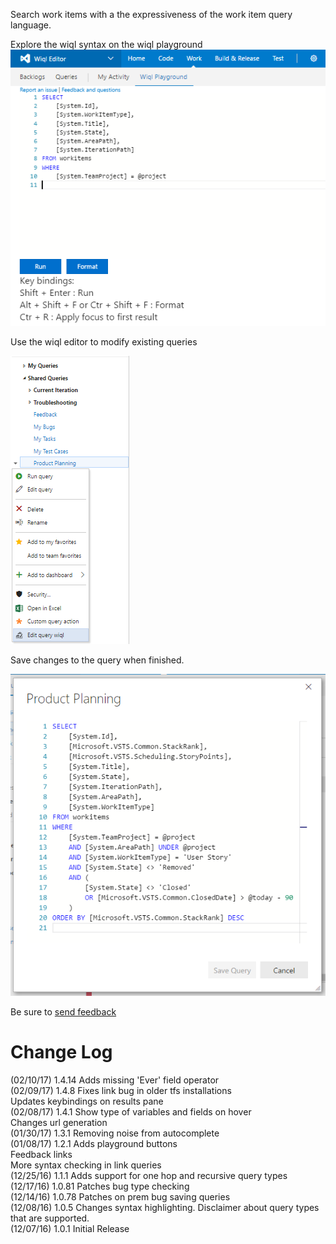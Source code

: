 Search work items with a the expressiveness of the work item query language.

Explore the wiql syntax on the wiql playground  
![Image of query playground](img/playground.png)

Use the wiql editor to modify existing queries

![Image of context menu](img/contextMenu.png)

Save changes to the query when finished.

 ![Image of wiql dialog](img/dialog.png)

Be sure to [send feedback](wiqleditor@microsoft.com)

# Change Log
(02/10/17) 1.4.14 Adds missing 'Ever' field operator  
(02/09/17) 1.4.8 Fixes link bug in older tfs installations  
Updates keybindings on results pane  
(02/08/17) 1.4.1 Show type of variables and fields on hover  
Changes url generation  
(01/30/17) 1.3.1 Removing noise from autocomplete  
(01/08/17) 1.2.1 Adds playground buttons  
Feedback links  
More syntax checking in link queries  
(12/25/16) 1.1.1 Adds support for one hop and recursive query types  
(12/17/16) 1.0.81 Patches bug type checking  
(12/14/16) 1.0.78 Patches on prem bug saving queries  
(12/08/16) 1.0.5 Changes syntax highlighting. Disclaimer about query types that are supported.  
(12/07/16) 1.0.1 Initial Release
